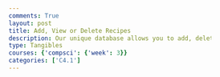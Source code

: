 ```yaml
---
comments: True
layout: post
title: Add, View or Delete Recipes
description: Our unique database allows you to add, delete and also view your own recipes!
type: Tangibles
courses: {'compsci': {'week': 3}}
categories: ['C4.1']
---
```



<html lang="en">
<head>
    <meta charset="UTF-8">
    <meta name="viewport" content="width=device-width, initial-scale=1.0">
    <title>Recipe Manager</title>
        <style>
        /* Reset some default styles for consistency */
        * {
            margin: 0;
            padding: 0;
            box-sizing: border-box;
        }

        body {
            font-family: 'Roboto', sans-serif;
            background-color: #f2f2f2;
            margin: 0;
            padding: 0;
        }

        /* Header Styles */
        header {
            background-color: #355070;
            color: #fff;
            text-align: center;
            padding: 20px 0;
            font-size: 28px;
            letter-spacing: 2px;
        }

        /* Recipe Form Styles */
        #recipe-form {
            background-color: #fff;
            border: 1px solid #ccc;
            padding: 20px;
            margin: 20px;
            border-radius: 10px;
            box-shadow: 0 4px 6px rgba(0, 0, 0, 0.1);
        }

        #recipe-form h2 {
            color: #355070;
            font-size: 24px;
            margin-bottom: 20px;
        }

        input[type="text"], textarea {
            width: 100%;
            padding: 10px;
            margin-bottom: 20px;
            border: 1px solid #ccc;
            border-radius: 5px;
            font-family: 'Roboto', sans-serif;
            font-size: 16px;
        }

        input[type="text"] {
            background-color: #f5f5f5;
        }

        textarea {
            background-color: #f8f8f8;
        }

        button {
            background-color: #355070;
            color: #fff;
            padding: 12px 25px;
            border: none;
            border-radius: 5px;
            font-size: 18px;
            cursor: pointer;
            transition: background-color 0.3s;
        }

        button:hover {
            background-color: #6497b1;
        }

        /* View Recipes Button Styles */
        button#view-recipes {
            background-color: #6497b1;
            color: #fff;
            padding: 12px 25px;
            border: none;
            border-radius: 5px;
            font-size: 18px;
            cursor: pointer;
            transition: background-color 0.3s;
        }

        button#view-recipes:hover {
            background-color: #355070;
        }

        /* Recipe List Styles */
        #recipe-list {
            background-color: #fff;
            border: 1px solid #ccc;
            padding: 20px;
            margin: 20px;
            border-radius: 10px;
            box-shadow: 0 4px 6px rgba(0, 0, 0, 0.1);
        }

        #recipe-list div {
            border: 1px solid #ccc;
            border-radius: 10px;
            padding: 20px;
            margin-bottom: 20px;
        }

        #recipe-list h3 {
            color: #355070;
            font-size: 24px;
        }

        /* Delete Recipe Styles */
        #delete-recipe {
            background-color: #fff;
            border: 1px solid #ccc;
            padding: 20px;
            margin: 20px;
            border-radius: 10px;
            box-shadow: 0 4px 6px rgba(0, 0, 0, 0.1);
        }

        #delete-recipe h2 {
            color: #355070;
            font-size: 24px;
            margin-bottom: 20px;
        }

        #delete-id {
            width: 100%;
            padding: 10px;
            border: 1px solid #ccc;
            border-radius: 5px;
            font-family: 'Roboto', sans-serif;
            font-size: 16px;
        }

        /* Unique Styles */
        h2 {
            background-color: #6497b1;
            color: #fff;
            padding: 15px 0;
            font-size: 32px;
            border-radius: 10px 10px 0 0;
            text-align: center;
        }

        p {
            font-size: 18px;
            line-height: 1.5;
        }

        /* Responsive Design */
        @media (max-width: 768px) {
            #recipe-form, #recipe-list, #delete-recipe {
                margin: 10px;
                padding: 10px;
            }
        }
    </style>
</head>
<body>

    <div id="recipe-form">
        <h2>Add Recipe</h2>
        <input type="text" id="title" placeholder="Title">
        <textarea id="ingredients" placeholder="Ingredients"></textarea>
        <textarea id="instructions" placeholder="Instructions"></textarea>
        <button onclick="addRecipe()">Submit</button>
    </div>

    <button onclick="viewRecipes()">View Recipes</button>

    <div id="recipe-list"></div>

    <div id="delete-recipe">
        <h2>Delete Recipe</h2>
        <input type="text" id="delete-id" placeholder="Recipe ID">
        <button onclick="deleteRecipe()">Delete</button>
    </div>

    <script>
        function addRecipe() {
            const title = document.getElementById('title').value;
            const ingredients = document.getElementById('ingredients').value;
            const instructions = document.getElementById('instructions').value;

            fetch('http://127.0.0.1:5000/recipes', {
                method: 'POST',
                headers: {
                    'Content-Type': 'application/json'
                },
                body: JSON.stringify({
                    title,
                    ingredients,
                    instructions
                })
            });
        }

        function viewRecipes() {
            fetch('http://127.0.0.1:5000/recipes')
                .then(response => response.json())
                .then(data => {
                    const list = document.getElementById('recipe-list');
                    list.innerHTML = "";
                    data.forEach(recipe => {
                        list.innerHTML += `<div>
                            <h3>${recipe.title} (ID: ${recipe.id})</h3>
                            <p>${recipe.ingredients}</p>
                            <p>${recipe.instructions}</p>
                        </div>`;
                    });
                });
        }

        function deleteRecipe() {
            const id = document.getElementById('delete-id').value;

            fetch(`http://127.0.0.1:5000/recipes/${id}`, {
                method: 'DELETE'
            }).then(() => viewRecipes());
        }
    </script>

</body>
</html>
